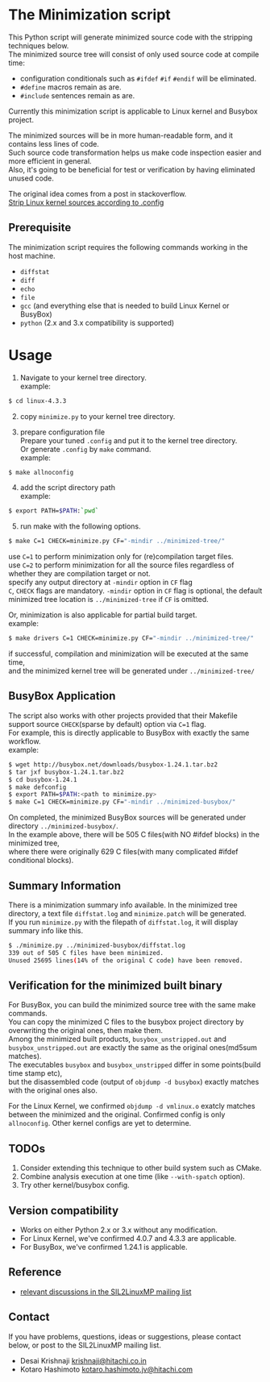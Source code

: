 # The Minimization script

This Python script will generate minimized source code with the stripping techniques below.  
The minimized source tree will consist of only used source code at compile time:
* configuration conditionals such as `#ifdef` `#if` `#endif` will be eliminated.
* `#define` macros remain as are.
* `#include` sentences remain as are.
  
Currently this minimization script is applicable to Linux kernel and Busybox project.  

The minimized sources will be in more human-readable form, and it contains less lines of code.  
Such source code transformation helps us make code inspection easier and more efficient in general.  
Also, it's going to be beneficial for test or verification by having eliminated unused code.
  
The original idea comes from a post in stackoverflow.  
[Strip Linux kernel sources according to .config](http://stackoverflow.com/questions/7353640/strip-linux-kernel-sources-according-to-config)
    
## Prerequisite
The minimization script requires the following commands working in the host machine.
* `diffstat`
* `diff`
* `echo`
* `file`
* `gcc` (and everything else that is needed to build Linux Kernel or BusyBox)
* `python` (2.x and 3.x compatibility is supported)
  
# Usage 
1. Navigate to your kernel tree directory.  
example:
```bash
$ cd linux-4.3.3
```

2. copy `minimize.py` to your kernel tree directory.

3. prepare configuration file  
Prepare your tuned `.config` and put it to the kernel tree directory.  
Or generate `.config` by `make` command.  
example:
```bash
$ make allnoconfig
```

4. add the script directory path  
example:
```bash
$ export PATH=$PATH:`pwd`
```

5. run make with the following options.
```bash
$ make C=1 CHECK=minimize.py CF="-mindir ../minimized-tree/"
```
use `C=1` to perform minimization only for (re)compilation target files.  
use `C=2` to perform minimization for all the source files regardless of whether they are compilation target or not.  
specify any output directory at `-mindir` option in `CF` flag  
`C`, `CHECK` flags are mandatory. `-mindir` option in `CF` flag is optional, the default minimized tree location is `../minimized-tree` if `CF` is omitted.  
  
  
Or, minimization is also applicable for partial build target.  
example:
```bash
$ make drivers C=1 CHECK=minimize.py CF="-mindir ../minimized-tree/"
```

if successful, compilation and minimization will be executed at the same time,   
and the minimized kernel tree will be generated under `../minimized-tree/`

## BusyBox Application
The script also works with other projects provided that their Makefile support source `CHECK`(sparse by default) option via `C=1` flag.  
For example, this is directly applicable to BusyBox with exactly the same workflow.  
example:
```bash
$ wget http://busybox.net/downloads/busybox-1.24.1.tar.bz2
$ tar jxf busybox-1.24.1.tar.bz2
$ cd busybox-1.24.1
$ make defconfig
$ export PATH=$PATH:<path to minimize.py>
$ make C=1 CHECK=minimize.py CF="-mindir ../minimized-busybox/"
```
  
  
On completed, the minimized BusyBox sources will be generated under directory `../minimized-busybox/`.  
In the example above, there will be 505 C files(with NO #ifdef blocks) in the minimized tree,  
where there were originally 629 C files(with many complicated #ifdef conditional blocks).  
  
## Summary Information
There is a minimization summary info available. In the minimized tree directory, a text file `diffstat.log` and `minimize.patch` will be generated.  
If you run `minimize.py` with the filepath of `diffstat.log`, it will display summary info like this.  
```bash
$ ./minimize.py ../minimized-busybox/diffstat.log 
339 out of 505 C files have been minimized.
Unused 25695 lines(14% of the original C code) have been removed.
```

## Verification for the minimized built binary
For BusyBox, you can build the minimized source tree with the same make commands.  
You can copy the minimized C files to the busybox project directory by overwriting the original ones, then make them.  
Among the minimized built products, `busybox_unstripped.out` and `busybox_unstripped.out` are exactly the same as the original ones(md5sum matches).  
The executables `busybox` and `busybox_unstripped` differ in some points(build time stamp etc),  
but the disassembled code (output of `objdump -d busybox`) exactly matches with the original ones also.  
  
For the Linux Kernel, we confirmed `objdump -d vmlinux.o` exatcly matches between the minimized and the original. Confirmed config is only `allnoconfig`.
Other kernel configs are yet to determine.  
  
## TODOs
1. Consider extending this technique to other build system such as CMake.
2. Combine analysis execution at one time (like `--with-spatch` option).
3. Try other kernel/busybox config.

## Version compatibility
* Works on either Python 2.x or 3.x without any modification. 
* For Linux Kernel, we've confirmed 4.0.7 and 4.3.3 are applicable.
* For BusyBox, we've confirmed 1.24.1 is applicable.


## Reference
* [relevant discussions in the SIL2LinuxMP mailing list](http://lists.osadl.org/pipermail/sil2linuxmp/2015-October/000142.html)


## Contact
If you have problems, questions, ideas or suggestions, please contact below, or post to the SIL2LinuxMP mailing list.
* Desai Krishnaji <krishnaji@hitachi.co.in>
* Kotaro Hashimoto <kotaro.hashimoto.jv@hitachi.com>
